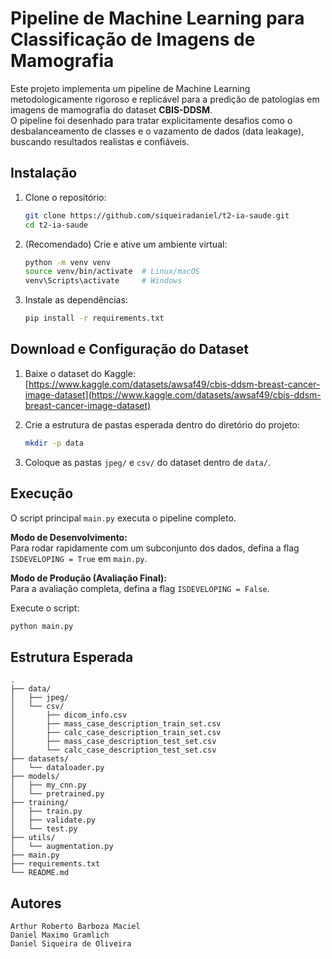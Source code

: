 # Pipeline de Machine Learning para Classificação de Imagens de Mamografia

Este projeto implementa um pipeline de Machine Learning metodologicamente rigoroso e replicável para a predição de patologias em imagens de mamografia do dataset **CBIS-DDSM**.  
O pipeline foi desenhado para tratar explicitamente desafios como o desbalanceamento de classes e o vazamento de dados (data leakage), buscando resultados realistas e confiáveis.

## Instalação

1.  Clone o repositório:

    ```bash
    git clone https://github.com/siqueiradaniel/t2-ia-saude.git
    cd t2-ia-saude
    ```

2.  (Recomendado) Crie e ative um ambiente virtual:

    ```bash
    python -m venv venv
    source venv/bin/activate  # Linux/macOS
    venv\Scripts\activate     # Windows
    ```

3.  Instale as dependências:

    ```bash
    pip install -r requirements.txt
    ```

## Download e Configuração do Dataset

1.  Baixe o dataset do Kaggle:
    [https://www.kaggle.com/datasets/awsaf49/cbis-ddsm-breast-cancer-image-dataset](https://www.kaggle.com/datasets/awsaf49/cbis-ddsm-breast-cancer-image-dataset)


2.  Crie a estrutura de pastas esperada dentro do diretório do projeto:

    ```bash
    mkdir -p data
    ```

3.  Coloque as pastas `jpeg/` e `csv/` do dataset dentro de `data/`.

## Execução

O script principal `main.py` executa o pipeline completo.

**Modo de Desenvolvimento:**  
Para rodar rapidamente com um subconjunto dos dados, defina a flag `ISDEVELOPING = True` em `main.py`.

**Modo de Produção (Avaliação Final):**  
Para a avaliação completa, defina a flag `ISDEVELOPING = False`.

Execute o script:

```bash
python main.py
```

## Estrutura Esperada

```
.
├── data/
│   ├── jpeg/
│   └── csv/
│       ├── dicom_info.csv
│       ├── mass_case_description_train_set.csv
│       ├── calc_case_description_train_set.csv
│       ├── mass_case_description_test_set.csv
│       └── calc_case_description_test_set.csv
├── datasets/
│   └── dataloader.py
├── models/
│   ├── my_cnn.py
│   └── pretrained.py
├── training/
│   ├── train.py
│   ├── validate.py
│   └── test.py
├── utils/
│   └── augmentation.py
├── main.py
├── requirements.txt
└── README.md
```

## Autores
```
Arthur Roberto Barboza Maciel
Daniel Maximo Gramlich
Daniel Siqueira de Oliveira
```

